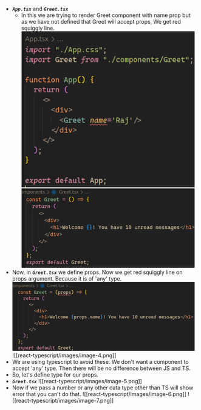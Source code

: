- ***`App.tsx`*** and ***`Greet.tsx`***
	-  In this we are trying to render Greet component with name prop but as we have not defined that Greet will accept props, We get red squiggly line.
	 ![image](images/image-1.png)
	![image](images/image-2.png)
- Now, in ***`Greet.tsx`*** we define props. Now we get red squiggly line on props argument. Because it is of 'any' type.
    ![image](images/image-3.png)
     ![[react-typescript/images/image-4.png]]
- We are using typescript to avoid these. We don't want a component to accept 'any' type. Then there will be no difference between JS and TS.
- So, let's define type for our props.
- ***`Greet.tsx`***
  ![[react-typescript/images/image-5.png]]
- Now if we pass a number or any other data type other than TS will show error that you can't do that.
  ![[react-typescript/images/image-6.png]]
  ![[react-typescript/images/image-7.png]]